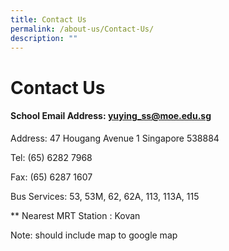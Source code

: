 ```yaml
---
title: Contact Us
permalink: /about-us/Contact-Us/
description: ""
---
```

Contact Us
==========

#### School Email Address: yuying_ss@moe.edu.sg


Address: 47 Hougang Avenue 1 Singapore 538884  
  
Tel: (65) 6282 7968

Fax: (65) 6287 1607

Bus Services: 53, 53M, 62, 62A, 113, 113A, 115

\*\* Nearest MRT Station : Kovan


Note: should include map to google map
